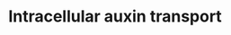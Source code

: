 ---
annotations:
- id: PW:0000003
  parent: signaling pathway
  type: Pathway Ontology
  value: signaling pathway
authors:
- Pjaiswal
- Khanspers
- MaintBot
- Eweitz
- Finterly
- Egonw
citedin: ''
communities:
- Plants
description: In addition to the PIN family proteins that are mainly involved in the
  intercellular Autin transport via the Auxin Polar Transport pathway (WP2941) mediated
  by PIN proteins located on the plasmamembrane, the Arabidopsis PIN family members
  PIN5, PIN6 and PIN8 are located on the endoplasmic reticulum membrane/envelope.
  PIN6 is also likely co-located with the nuclear membrane. According to Sawchuk MG
  et al. (2013) PIN5, PIN6 and PIN8 play roles in leaf vein patterning.  PIN5 and
  PIN8 play an antagonistic role in regulating the intercellular auxin transport as
  well as in gametophyte (pollen) and sporophyte development.  Not much is known about
  the direction of auxin flow mediated by the PILS. However,  they help in increasing
  the free auxin amount in the cytoplasm.
last-edited: 2024-03-16
ndex: null
organisms:
- Arabidopsis thaliana
redirect_from:
- /index.php/Pathway:WP3628
- /instance/WP3628
- /instance/WP3628_r129194
revision: r129194
schema-jsonld:
- '@context': https://schema.org/
  '@id': https://wikipathways.github.io/pathways/WP3628.html
  '@type': Dataset
  creator:
    '@type': Organization
    name: WikiPathways
  description: In addition to the PIN family proteins that are mainly involved in
    the intercellular Autin transport via the Auxin Polar Transport pathway (WP2941)
    mediated by PIN proteins located on the plasmamembrane, the Arabidopsis PIN family
    members PIN5, PIN6 and PIN8 are located on the endoplasmic reticulum membrane/envelope.
    PIN6 is also likely co-located with the nuclear membrane. According to Sawchuk
    MG et al. (2013) PIN5, PIN6 and PIN8 play roles in leaf vein patterning.  PIN5
    and PIN8 play an antagonistic role in regulating the intercellular auxin transport
    as well as in gametophyte (pollen) and sporophyte development.  Not much is known
    about the direction of auxin flow mediated by the PILS. However,  they help in
    increasing the free auxin amount in the cytoplasm.
  keywords:
  - IAA
  - PILS1
  - PILS2
  - PILS3
  - PILS4
  - PILS5
  - PILS6
  - PILS7
  - PIN5
  - PIN6
  - PIN8
  license: CC0
  name: Intracellular auxin transport
seo: CreativeWork
title: Intracellular auxin transport
wpid: WP3628
---